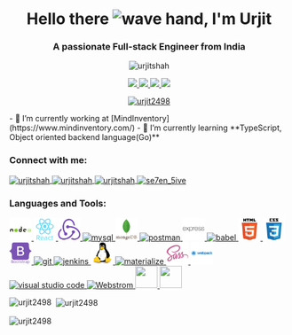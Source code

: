 <h1 align="center">Hello there <img src="https://raw.githubusercontent.com/MartinHeinz/MartinHeinz/master/wave.gif" alt="wave hand" width="45px" height="45px">, I'm Urjit </h1>
<h3 align="center">A passionate Full-stack Engineer from India</h3>
<!-- views -->
<p align="center">
  <img src="https://komarev.com/ghpvc/?username=urjit2498&label=Profile%20views&color=0e75b6&style=flat" alt="urjitshah" />
</p>
<!-- trophies -->
<p align="center">
  <a href="https://github.com/ryo-ma/github-profile-trophy/issues">
    <img src="https://img.shields.io/github/issues/ryo-ma/github-profile-trophy" />
  </a>
  <a href="https://github.com/ryo-ma/github-profile-trophy/network/members">
    <img src="https://img.shields.io/github/forks/ryo-ma/github-profile-trophy" />
  </a>
  <a href="https://github.com/ryo-ma/github-profile-trophy/stargazers">
    <img src="https://img.shields.io/github/stars/ryo-ma/github-profile-trophy" />
  </a>
  <a href="https://github.com/ryo-ma/github-profile-trophy/LICENSE">
    <img src="https://img.shields.io/github/license/ryo-ma/github-profile-trophy" />
  </a>
</p>
<!-- twitter -->
<p align="center">
  <a href="https://instagram.com/urjit.2498" target="_blank">
    <img src="https://img.shields.io/twitter/follow/urjit2498?logo=twitter&style=for-the-badge" alt="urjit2498" />
  </a>
</p> - 🔭 I’m currently working at [MindInventory](https://www.mindinventory.com/) - 🌱 I’m currently learning **TypeScript, Object oriented backend language(Go)**
<!-- - 📫 How to reach me **dev.jadeja@greylabs.com** -->
<!-- - 📄 Know about my experiences [https://krushn.dev](https://krushn.dev) -->
<h3 align="left">Connect with me: </h3>
<p align="left">
  <a href="https://twitter.com/urjit2498" target="_blank">
    <img align="center" src="https://cdn.jsdelivr.net/npm/simple-icons@3.0.1/icons/twitter.svg" alt="urjitshah" height="30" width="40" />
  </a>
  <a href="https://www.linkedin.com/in/urjitshah2498/" target="_blank">
    <img align="center" src="https://cdn.jsdelivr.net/npm/simple-icons@3.0.1/icons/linkedin.svg" alt="urjitshah" height="30" width="40" />
  </a>
  <a href="https://m.facebook.com/Urjitshah2498" target="_blank">
    <img align="center" src="https://cdn.jsdelivr.net/npm/simple-icons@3.0.1/icons/facebook.svg" alt="urjitshah" height="30" width="40" />
  </a>
  <a href="https://instagram.com/urjit.2498" target="_blank">
    <img align="center" src="https://cdn.jsdelivr.net/npm/simple-icons@3.0.1/icons/instagram.svg" alt="se7en_5ive" height="30" width="40" />
  </a>
</p>
<h3 align="left">Languages and Tools:</h3>
<p align="left">
<a href="https://nodejs.org" target="_blank">
    <img src="https://raw.githubusercontent.com/devicons/devicon/master/icons/nodejs/nodejs-original-wordmark.svg" alt="nodejs" width="40" height="40" />
  </a>
<a href="https://reactjs.org/" target="_blank">
    <img src="https://raw.githubusercontent.com/devicons/devicon/master/icons/react/react-original-wordmark.svg" alt="react" width="40" height="40" />
  </a>
  <a href="https://redux.js.org" target="_blank">
    <img src="https://raw.githubusercontent.com/devicons/devicon/master/icons/redux/redux-original.svg" alt="redux" width="40" height="40" />
  </a>
  <a href="https://www.mysql.com/" target="_blank">
    <img src="https://www.vectorlogo.zone/logos/mysql/mysql-official.svg" alt="mysql" width="50" height="50" />
  </a> 
<a href="https://www.mongodb.com/" target="_blank">
    <img src="https://raw.githubusercontent.com/devicons/devicon/master/icons/mongodb/mongodb-original-wordmark.svg" alt="mongodb" width="40" height="40" />
  </a> 
  <a href="https://postman.com" target="_blank">
    <img src="https://www.vectorlogo.zone/logos/getpostman/getpostman-icon.svg" alt="postman" width="40" height="40" />
  </a>
  <a href="https://expressjs.com" target="_blank">
    <img src="https://raw.githubusercontent.com/devicons/devicon/master/icons/express/express-original-wordmark.svg" alt="express" width="40" height="40" />
  </a>
  <a href="https://babeljs.io/" target="_blank">
    <img src="https://www.vectorlogo.zone/logos/babeljs/babeljs-icon.svg" alt="babel" width="40" height="40" />
  </a>
  <a href="https://www.w3.org/html/" target="_blank">
    <img src="https://raw.githubusercontent.com/devicons/devicon/master/icons/html5/html5-original-wordmark.svg" alt="html5" width="40" height="40" />
  </a>
  <a href="https://www.w3schools.com/css/" target="_blank">
    <img src="https://raw.githubusercontent.com/devicons/devicon/master/icons/css3/css3-original-wordmark.svg" alt="css3" width="40" height="40" />
  </a>
  <a href="https://getbootstrap.com" target="_blank">
    <img src="https://raw.githubusercontent.com/devicons/devicon/master/icons/bootstrap/bootstrap-plain-wordmark.svg" alt="bootstrap" width="40" height="40" />
  </a>
  <a href="https://git-scm.com/" target="_blank">
    <img src="https://www.vectorlogo.zone/logos/git-scm/git-scm-icon.svg" alt="git" width="40" height="40" />
  </a>
  <a href="https://www.jenkins.io" target="_blank">
    <img src="https://www.vectorlogo.zone/logos/jenkins/jenkins-icon.svg" alt="jenkins" width="40" height="40" />
  </a>
  <a href="https://www.linux.org/" target="_blank">
    <img src="https://raw.githubusercontent.com/devicons/devicon/master/icons/linux/linux-original.svg" alt="linux" width="40" height="40" />
  </a>
  <a href="https://materializecss.com/" target="_blank">
    <img src="https://raw.githubusercontent.com/prplx/svg-logos/5585531d45d294869c4eaab4d7cf2e9c167710a9/svg/materialize.svg" alt="materialize" width="40" height="40" />
  </a>
  <a href="https://sass-lang.com" target="_blank">
    <img src="https://raw.githubusercontent.com/devicons/devicon/master/icons/sass/sass-original.svg" alt="sass" width="40" height="40" />
  </a>
  <a href="https://webpack.js.org" target="_blank">
    <img src="https://raw.githubusercontent.com/devicons/devicon/d00d0969292a6569d45b06d3f350f463a0107b0d/icons/webpack/webpack-original-wordmark.svg" alt="webpack" width="40" height="40" />
  </a>
  <a href="https://code.visualstudio.com/" target="_blank">
    <img src="https://www.vectorlogo.zone/logos/visualstudio_code/visualstudio_code-icon.svg" alt="visual studio code" width="40" height="40" />
  </a>
  <a href="https://www.jetbrains.com/webstorm/" target="_blank">
    <img src="https://www.vectorlogo.zone/logos/jetbrains/jetbrains-icon.svg" alt="Webstrom" width="40" height="40" />
  </a>
  <a href="https://stackoverflow.com/users/12850240/urjit-shah" target="_blank">
    <img src="https://www.vectorlogo.zone/logos/stackoverflow/stackoverflow-icon.svg" width="40" height="40" />
  </a>
  <a href="https://www.typescriptlang.org" target="_blank">
    <img src="https://www.vectorlogo.zone/logos/typescriptlang/typescriptlang-icon.svg" width="40" height="40"></img>
  </a>
</p>
<p>
  <img align="left" src="https://github-readme-stats.vercel.app/api/top-langs?username=urjit2498&show_icons=true&locale=en&layout=compact" alt="urjit2498" />
</p>
<p>&nbsp; <img align="center" src="https://github-readme-stats.vercel.app/api?username=urjit2498&show_icons=true&locale=en" alt="urjit2498" />
</p>
<p>
  <img align="center" src="https://github-readme-streak-stats.herokuapp.com/?user=urjit2498&" alt="urjit2498" />
</p>
